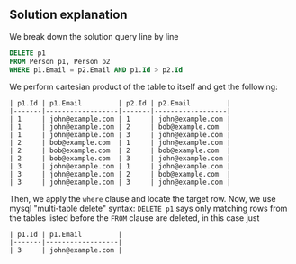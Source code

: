 ## Solution explanation

We break down the solution query line by line

```sql
DELETE p1
FROM Person p1, Person p2
WHERE p1.Email = p2.Email AND p1.Id > p2.Id
```

We perform cartesian product of the table to itself and get 
the following:

```
| p1.Id | p1.Email         | p2.Id | p2.Email         |
|-------|------------------|-------|------------------|
| 1     | john@example.com | 1     | john@example.com |
| 1     | john@example.com | 2     | bob@example.com  |
| 1     | john@example.com | 3     | john@example.com |
| 2     | bob@example.com  | 1     | john@example.com |
| 2     | bob@example.com  | 2     | bob@example.com  |
| 2     | bob@example.com  | 3     | john@example.com |
| 3     | john@example.com | 1     | john@example.com |
| 3     | john@example.com | 2     | bob@example.com  |
| 3     | john@example.com | 3     | john@example.com |
```

Then, we apply the `where` clause and locate the target row. Now, we use
mysql "multi-table delete" syntax: `DELETE p1` says 
only matching rows from the tables listed before the `FROM` clause are deleted, 
in this case just

```
| p1.Id | p1.Email         |
|-------|------------------|
| 3     | john@example.com |
```
